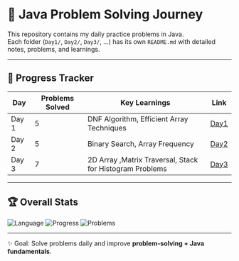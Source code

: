 
# 🚀 Java Problem Solving Journey

This repository contains my daily practice problems in Java.  
Each folder (`Day1/`, `Day2/`, `Day3/`, …) has its own `README.md` with detailed notes, problems, and learnings.

---

## 📅 Progress Tracker

| Day | Problems Solved | Key Learnings | Link |
|-----|-----------------|---------------|------|
| Day 1 | 5 | DNF Algorithm, Efficient Array Techniques | [Day1](./Day1/README.md) |
| Day 2 | 5 | Binary Search, Array Frequency | [Day2](./Day2/README.md) |
| Day 3 | 7 | 2D Array ,Matrix Traversal, Stack for Histogram Problems | [Day3](./Day3/README.md) |

---

## 🏆 Overall Stats

![Language](https://img.shields.io/badge/Language-Java-blue.svg)
![Progress](https://img.shields.io/badge/Days%20Completed-3-green.svg)
![Problems](https://img.shields.io/badge/Total%20Problems%20Solved-17-brightgreen.svg)

---

✨ Goal: Solve problems daily and improve **problem-solving + Java fundamentals**.
